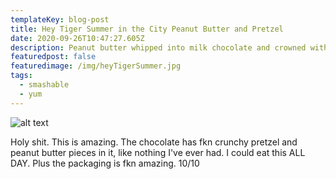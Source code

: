 ```yaml
---
templateKey: blog-post
title: Hey Tiger Summer in the City Peanut Butter and Pretzel
date: 2020-09-26T10:47:27.605Z
description: Peanut butter whipped into milk chocolate and crowned with crazy good pretzel praline and crushed roasted peanuts. A bar inspired by The City That Never Sleeps.
featuredpost: false
featuredimage: /img/heyTigerSummer.jpg
tags:
  - smashable
  - yum
---
```

![alt text](/img/heyTigerSummer.jpg)

Holy shit. This is amazing. The chocolate has fkn crunchy pretzel and peanut butter pieces in it, like nothing I've ever had. I could eat this ALL DAY. Plus the packaging is fkn amazing. 10/10